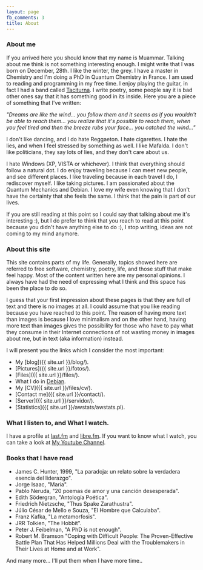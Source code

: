 ```yaml
---
layout: page
fb_comments: 3
title: About
---
```


### About me

If you arrived here you should know that my name is Muammar. Talking
about me think is not something interesting enough. I might write that I was
born on December, 28th. I like the winter, the grey. I have a master in
Chemistry and I'm doing a PhD in Quantum Chemistry in France. I am used to
reading and programming in my free time. I enjoy playing the guitar, in fact
I had a band called [Taciturna](http://myspace.com/taciturnaband). I write
poetry, some people say it is bad other ones say that it has something good in
its inside. Here you are a piece of something that I've written:

_"Dreams are like the wind... you follow them and it seems as if you wouldn't be
able to reach them... you realize that it's possible to reach them, when you
feel tired and then the breeze rubs your face... you catched the wind..."_

I don't like dancing, and I do hate Reggaeton. I hate cigarettes. I hate the
lies, and when I feel stressed by something as well. I like Mafalda. I don't
like politicians, they say lots of lies, and they don't care about us.

I hate Windows (XP, VISTA or whichever). I think that everything should follow
a natural dot. I do enjoy traveling because I can meet new people, and see
different places. I like traveling because in each travel I do, I rediscover
myself. I like taking pictures. I am passionated about the Quantum Mechanics
and Debian. I love my wife even knowing that I don't have the certainty that
she feels the same. I think that the pain is part of our lives.

If you are still reading at this point so I could say that talking about me
it's interesting :), but I do prefer to think that you reach to read at this
point because you didn't have anything else to do :), I stop writing,
ideas are not coming to my mind anymore.

### About this site

This site contains parts of my life. Generally, topics showed here are referred
to free software, chemistry, poetry, life, and those stuff that make feel
happy. Most of the content written here are my personal opinions. I always have
had the need of expressing what I think and this space has been the place to do
so.

I guess that your first impression about these pages is that they are full of
text and there is no images at all. I could assume that you like reading
because you have reached to this point. The reason of having more text than
images is because I love minimalism and on the other hand, having more text
than images gives the possibility for those who have to pay what they consume
in their Internet connections of not wasting money in images about me, but in
text (aka information) instead.

I will present you the links which I consider the most important:

- My [blog]({{ site.url }}/blog/).
- [Pictures]({{ site.url }}/fotos/).
- [Files]({{ site.url }}/files/).
- What I do in [Debian](http://qa.debian.org/developer.php?login=muammar).
- My [CV]({{ site.url }}/files/cv/).
- [Contact me]({{ site.url }}/contact/).
- [Server]({{ site.url }}/servidor/).
- [Statistics]({{ site.url }}/awstats/awstats.pl).

### What I listen to, and What I watch.

I have a profile at [last.fm](http://www.last.fm/user/muammark) and
[libre.fm](http://libre.fm/user-profile.php?user=muammar). If you want to know
what I watch, you can take a look at [My Youtube Channel](http://youtube.com/muammarelkhatib).


### Books that I have read

- James C. Hunter, 1999, "La paradoja: un relato sobre la verdadera esencia del liderazgo".
- Jorge Isaac, "María".
- Pablo Neruda, "20 poemas de amor y una canción desesperada".
- Edith Södergran, "Antología Poética".
- Friedrich Nietzsche, "Thus Spake Zarathustra".
- Júlio César de Mello e Souza, "El Hombre que Calculaba".
- Franz Kafka, "La metamorfosis".
- JRR Tolkien, "The Hobbit".
- Peter J. Feibelman, "A PhD is not enough".
- Robert M. Bramson  "Coping with Difficult People: The Proven-Effective Battle
  Plan That Has Helped Millions Deal with the Troublemakers in Their Lives at
  Home and at Work".

And many more... I'll put them when I have more time..
